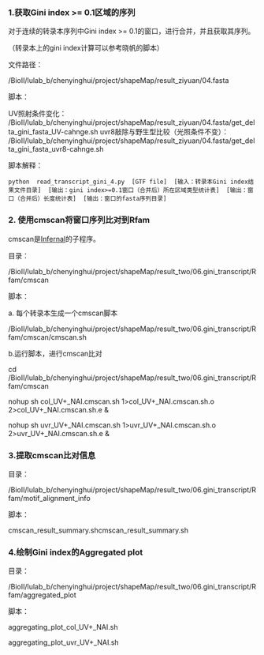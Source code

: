 ### 1.获取Gini index >= 0.1区域的序列

对于连续的转录本序列中Gini index >= 0.1的窗口，进行合并，并且获取其序列。  

（转录本上的gini index计算可以参考晓帆的脚本）  

文件路径：  

/BioII/lulab_b/chenyinghui/project/shapeMap/result_ziyuan/04.fasta    

脚本：  

UV照射条件变化：
/BioII/lulab_b/chenyinghui/project/shapeMap/result_ziyuan/04.fasta/get_delta_gini_fasta_UV-cahnge.sh
uvr8敲除与野生型比较（光照条件不变）：
/BioII/lulab_b/chenyinghui/project/shapeMap/result_ziyuan/04.fasta/get_delta_gini_fasta_uvr8-cahnge.sh

脚本解释：  

```
python  read_transcript_gini_4.py  [GTF file]  [输入：转录本Gini index结果文件目录]  [输出：gini index>=0.1窗口（合并后）所在区域类型统计表]  [输出：窗口（合并后）长度统计表]  [输出：窗口的fasta序列目录]   
```


### 2. 使用cmscan将窗口序列比对到Rfam

cmscan是[Infernal](https://github.com/EddyRivasLab/infernal)的子程序。

目录：  

/BioII/lulab_b/chenyinghui/project/shapeMap/result_two/06.gini_transcript/Rfam/cmscan

脚本：

a. 每个转录本生成一个cmscan脚本

/BioII/lulab_b/chenyinghui/project/shapeMap/result_two/06.gini_transcript/Rfam/cmscan/cmscan.sh

b.运行脚本，进行cmscan比对  

cd /BioII/lulab_b/chenyinghui/project/shapeMap/result_two/06.gini_transcript/Rfam/cmscan  

nohup sh col_UV+_NAI.cmscan.sh 1>col_UV+_NAI.cmscan.sh.o 2>col_UV+_NAI.cmscan.sh.e &  

nohup sh uvr_UV+_NAI.cmscan.sh 1>uvr_UV+_NAI.cmscan.sh.o 2>uvr_UV+_NAI.cmscan.sh.e & 



### 3.提取cmscan比对信息

目录：   

/BioII/lulab_b/chenyinghui/project/shapeMap/result_two/06.gini_transcript/Rfam/motif_alignment_info   

脚本：   

cmscan_result_summary.shcmscan_result_summary.sh    



### 4.绘制Gini index的Aggregated plot

目录：

/BioII/lulab_b/chenyinghui/project/shapeMap/result_two/06.gini_transcript/Rfam/aggregated_plot

脚本：

aggregating_plot_col_UV+_NAI.sh

aggregating_plot_uvr_UV+_NAI.sh

